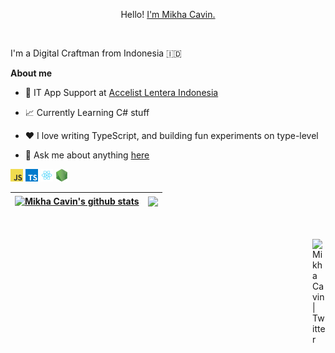 <p align="center">Hello! <a href="https://mikhacavin.com">I'm Mikha Cavin.</a></p>

<br />

I'm a Digital Craftman from Indonesia 🇮🇩

**About me**

- 💼 IT App Support at [Accelist Lentera Indonesia](http://accelist.com/)

- 📈 Currently Learning C# stuff

- ❤️ I love writing TypeScript, and building fun experiments on type-level

- 💬 Ask me about anything [here](https://instagram.com/mikhacavin)

<code><img height="20" alt="javascript" src="https://raw.githubusercontent.com/github/explore/80688e429a7d4ef2fca1e82350fe8e3517d3494d/topics/javascript/javascript.png"></code>
<code><img height="20" alt="typescript" src="https://raw.githubusercontent.com/github/explore/80688e429a7d4ef2fca1e82350fe8e3517d3494d/topics/typescript/typescript.png"></code>
<code><img height="20" alt="react" src="https://raw.githubusercontent.com/github/explore/80688e429a7d4ef2fca1e82350fe8e3517d3494d/topics/react/react.png"></code>
<code><img height="20" alt="nodejs" src="https://raw.githubusercontent.com/github/explore/80688e429a7d4ef2fca1e82350fe8e3517d3494d/topics/nodejs/nodejs.png"></code>    


| <a href="https://github.com/mikhacavin/github-readme-stats"><img align="center" src="https://github-readme-stats.vercel.app/api?username=mikhacavin&show_icons=true&include_all_commits=true&theme=buefy&hide_border=true" alt="Mikha Cavin's github stats" /></a> | <a href="https://github.com/mikhacavin/github-readme-stats"><img align="center" src="https://github-readme-stats.vercel.app/api/top-langs/?username=mikhacavin&layout=compact&theme=buefy&hide_border=true" /></a> |
| ------------- | ------------- |
<br />
<br />

<a href="https://twitter.com/mikhacavin">
  <img align="right" alt="Mikha Cavin | Twitter" width="21px" src="https://raw.githubusercontent.com/anuraghazra/anuraghazra/master/assets/twitter.svg" />
</a>
